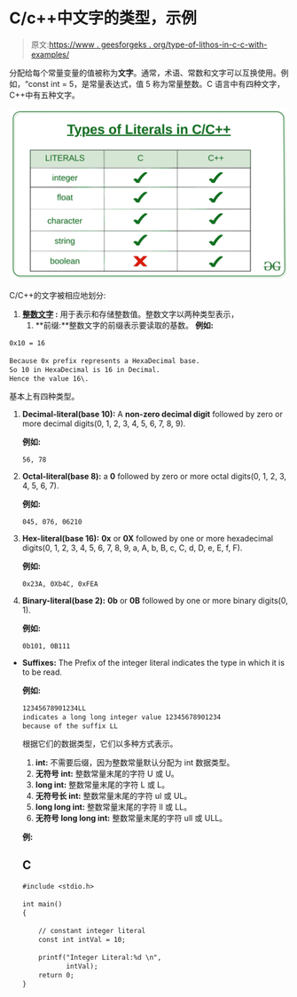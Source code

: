 # C/c++中文字的类型，示例

> 原文:[https://www . geesforgeks . org/type-of-lithos-in-c-c-with-examples/](https://www.geeksforgeeks.org/types-of-literals-in-c-c-with-examples/)

分配给每个常量变量的值被称为**文字**。通常，术语、常数和文字可以互换使用。例如，“const int = 5，是常量表达式，值 5 称为常量整数。C 语言中有四种文字，C++中有五种文字。

[![](img/61bfb05543af3b58753a8ade16a2ac74.png)](https://media.geeksforgeeks.org/wp-content/uploads/20190823141825/Types-of-Literals-in-C_C-3.jpg)

C/C++的文字被相应地划分:

1.  **[整数文字](https://www.geeksforgeeks.org/integer-literal-in-c-cpp-prefixes-suffixes/) :** 用于表示和存储整数值。整数文字以两种类型表示，
    1.  **前缀:**整数文字的前缀表示要读取的基数。
        **例如:**

```
0x10 = 16

Because 0x prefix represents a HexaDecimal base.
So 10 in HexaDecimal is 16 in Decimal.
Hence the value 16\. 

```

基本上有四种类型。

1.  **Decimal-literal(base 10):** A **non-zero decimal digit** followed by zero or more decimal digits(0, 1, 2, 3, 4, 5, 6, 7, 8, 9).

    **例如:**

    ```
    56, 78

    ```

2.  **Octal-literal(base 8):** a **0** followed by zero or more octal digits(0, 1, 2, 3, 4, 5, 6, 7).

    **例如:**

    ```
    045, 076, 06210

    ```

3.  **Hex-literal(base 16):** **0x** or **0X** followed by one or more hexadecimal digits(0, 1, 2, 3, 4, 5, 6, 7, 8, 9, a, A, b, B, c, C, d, D, e, E, f, F).

    **例如:**

    ```
    0x23A, 0Xb4C, 0xFEA

    ```

4.  **Binary-literal(base 2):** **0b** or **0B** followed by one or more binary digits(0, 1).

    **例如:**

    ```
    0b101, 0B111

    ```

*   **Suffixes:** The Prefix of the integer literal indicates the type in which it is to be read.

    **例如:**

    ```
    12345678901234LL 
    indicates a long long integer value 12345678901234
    because of the suffix LL

    ```

    根据它们的数据类型，它们以多种方式表示。

    1.  **int:** 不需要后缀，因为整数常量默认分配为 int 数据类型。
    2.  **无符号 int:** 整数常量末尾的字符 U 或 U。
    3.  **long int:** 整数常量末尾的字符 L 或 L。
    4.  **无符号长 int:** 整数常量末尾的字符 ul 或 UL。
    5.  **long long int:** 整数常量末尾的字符 ll 或 LL。
    6.  **无符号 long long int:** 整数常量末尾的字符 ull 或 ULL。

    **例:**

    ## C

    ```
    #include <stdio.h>

    int main()
    {

        // constant integer literal
        const int intVal = 10;

        printf("Integer Literal:%d \n",
               intVal);
        return 0;
    }
    ```